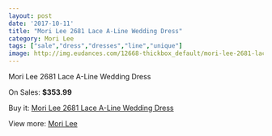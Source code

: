 ```yaml
---
layout: post
date: '2017-10-11'
title: "Mori Lee 2681 Lace A-Line Wedding Dress"
category: Mori Lee
tags: ["sale","dress","dresses","line","unique"]
image: http://img.eudances.com/12668-thickbox_default/mori-lee-2681-lace-a-line-wedding-dress.jpg
---
```

Mori Lee 2681 Lace A-Line Wedding Dress

On Sales: **$353.99**
<a href="https://www.eudances.com/en/mori-lee/3893-mori-lee-2681-lace-a-line-wedding-dress.html"><amp-img layout="responsive" width="600" height="600" src="//img.eudances.com/12668-thickbox_default/mori-lee-2681-lace-a-line-wedding-dress.jpg" alt="Mori Lee 2681 Lace A-Line Wedding Dress 0" /></a>
<a href="https://www.eudances.com/en/mori-lee/3893-mori-lee-2681-lace-a-line-wedding-dress.html"><amp-img layout="responsive" width="600" height="600" src="//img.eudances.com/12673-thickbox_default/mori-lee-2681-lace-a-line-wedding-dress.jpg" alt="Mori Lee 2681 Lace A-Line Wedding Dress 1" /></a>
<a href="https://www.eudances.com/en/mori-lee/3893-mori-lee-2681-lace-a-line-wedding-dress.html"><amp-img layout="responsive" width="600" height="600" src="//img.eudances.com/12672-thickbox_default/mori-lee-2681-lace-a-line-wedding-dress.jpg" alt="Mori Lee 2681 Lace A-Line Wedding Dress 2" /></a>
<a href="https://www.eudances.com/en/mori-lee/3893-mori-lee-2681-lace-a-line-wedding-dress.html"><amp-img layout="responsive" width="600" height="600" src="//img.eudances.com/12671-thickbox_default/mori-lee-2681-lace-a-line-wedding-dress.jpg" alt="Mori Lee 2681 Lace A-Line Wedding Dress 3" /></a>
<a href="https://www.eudances.com/en/mori-lee/3893-mori-lee-2681-lace-a-line-wedding-dress.html"><amp-img layout="responsive" width="600" height="600" src="//img.eudances.com/12670-thickbox_default/mori-lee-2681-lace-a-line-wedding-dress.jpg" alt="Mori Lee 2681 Lace A-Line Wedding Dress 4" /></a>
<a href="https://www.eudances.com/en/mori-lee/3893-mori-lee-2681-lace-a-line-wedding-dress.html"><amp-img layout="responsive" width="600" height="600" src="//img.eudances.com/12669-thickbox_default/mori-lee-2681-lace-a-line-wedding-dress.jpg" alt="Mori Lee 2681 Lace A-Line Wedding Dress 5" /></a>

Buy it: [Mori Lee 2681 Lace A-Line Wedding Dress](https://www.eudances.com/en/mori-lee/3893-mori-lee-2681-lace-a-line-wedding-dress.html "Mori Lee 2681 Lace A-Line Wedding Dress")

View more: [Mori Lee](https://www.eudances.com/en/9-mori-lee "Mori Lee")